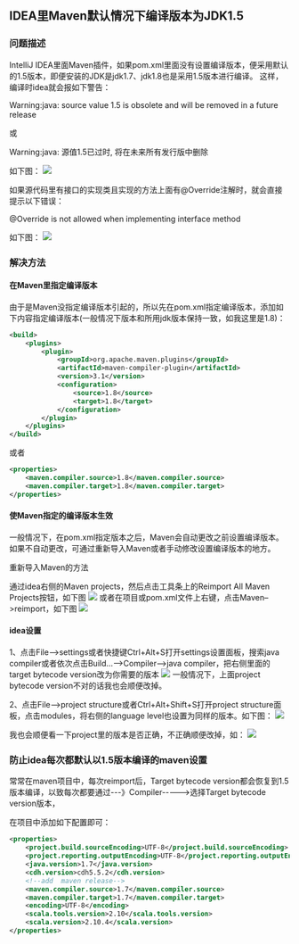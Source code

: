 ## IDEA里Maven默认情况下编译版本为JDK1.5
### 问题描述
IntelliJ IDEA里面Maven插件，如果pom.xml里面没有设置编译版本，便采用默认的1.5版本，即便安装的JDK是jdk1.7、jdk1.8也是采用1.5版本进行编译。 
这样，编译时idea就会报如下警告：
 
Warning:java: source value 1.5 is obsolete and will be removed in a future release 

或 

Warning:java: 源值1.5已过时, 将在未来所有发行版中删除 

如下图： 
![](assets/markdown-img-paste-20200124162118752.png)

如果源代码里有接口的实现类且实现的方法上面有@Override注解时，就会直接提示以下错误：
 
@Override is not allowed when implementing interface method 

如下图： 
![](assets/markdown-img-paste-2020012416215696.png)

### 解决方法
#### 在Maven里指定编译版本
由于是Maven没指定编译版本引起的，所以先在pom.xml指定编译版本，添加如下内容指定编译版本(一般情况下版本和所用jdk版本保持一致，如我这里是1.8)：
```xml
<build>
    <plugins>
        <plugin>
            <groupId>org.apache.maven.plugins</groupId>
            <artifactId>maven-compiler-plugin</artifactId>
            <version>3.1</version>
            <configuration>
                <source>1.8</source>
                <target>1.8</target>
            </configuration>
        </plugin>
    </plugins>
</build>
```
或者
```xml
<properties>
    <maven.compiler.source>1.8</maven.compiler.source>
    <maven.compiler.target>1.8</maven.compiler.target>
</properties>
```

#### 使Maven指定的编译版本生效
一般情况下，在pom.xml指定版本之后，Maven会自动更改之前设置编译版本。如果不自动更改，可通过重新导入Maven或者手动修改设置编译版本的地方。

重新导入Maven的方法

通过idea右侧的Maven projects，然后点击工具条上的Reimport All Maven Projects按钮，如下图 
![](assets/markdown-img-paste-20200124162444824.png)
或者在项目或pom.xml文件上右键，点击Maven–>reimport，如下图 
![](assets/markdown-img-paste-20200124162501317.png)

#### idea设置
1、点击File–>settings或者快捷键Ctrl+Alt+S打开settings设置面板，搜索java compiler或者依次点击Build…–>Compiler–>java compiler，把右侧里面的target bytecode version改为你需要的版本 
![](assets/markdown-img-paste-20200124162619333.png)
一般情况下，上面project bytecode version不对的话我也会顺便改掉。

2、点击File–>project structure或者Ctrl+Alt+Shift+S打开project structure面板，点击modules，将右侧的language level也设置为同样的版本。如下图： 
![](assets/markdown-img-paste-20200124162652292.png)

我也会顺便看一下project里的版本是否正确，不正确顺便改掉，如： 
![](assets/markdown-img-paste-20200124162722146.png)

###  防止idea每次都默认以1.5版本编译的maven设置
常常在maven项目中，每次reimport后，Target bytecode version都会恢复到1.5版本编译，以致每次都要通过---》Compiler----->选择Target bytecode version版本，

在项目中添加如下配置即可：
```xml
<properties>
    <project.build.sourceEncoding>UTF-8</project.build.sourceEncoding>
    <project.reporting.outputEncoding>UTF-8</project.reporting.outputEncoding>
    <java.version>1.7</java.version>
    <cdh.version>cdh5.5.2</cdh.version>
    <!--add  maven release-->
    <maven.compiler.source>1.7</maven.compiler.source>
    <maven.compiler.target>1.7</maven.compiler.target>
    <encoding>UTF-8</encoding>
    <scala.tools.version>2.10</scala.tools.version>
    <scala.version>2.10.4</scala.version>
</properties>
```

